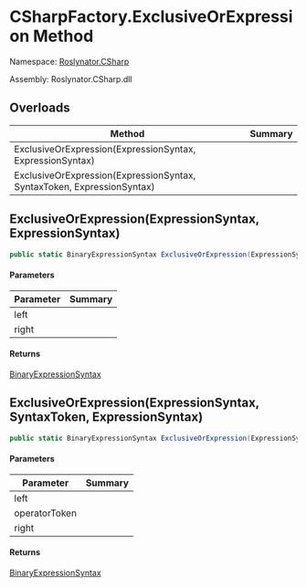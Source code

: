 # CSharpFactory\.ExclusiveOrExpression Method

Namespace: [Roslynator.CSharp](../../README.md)

Assembly: Roslynator\.CSharp\.dll

## Overloads

| Method | Summary |
| ------ | ------- |
| ExclusiveOrExpression\(ExpressionSyntax, ExpressionSyntax\) | |
| ExclusiveOrExpression\(ExpressionSyntax, SyntaxToken, ExpressionSyntax\) | |

## ExclusiveOrExpression\(ExpressionSyntax, ExpressionSyntax\)

```csharp
public static BinaryExpressionSyntax ExclusiveOrExpression(ExpressionSyntax left, ExpressionSyntax right)
```

#### Parameters

| Parameter | Summary |
| --------- | ------- |
| left | |
| right | |

#### Returns

[BinaryExpressionSyntax](https://docs.microsoft.com/en-us/dotnet/api/microsoft.codeanalysis.csharp.syntax.binaryexpressionsyntax)


## ExclusiveOrExpression\(ExpressionSyntax, SyntaxToken, ExpressionSyntax\)

```csharp
public static BinaryExpressionSyntax ExclusiveOrExpression(ExpressionSyntax left, SyntaxToken operatorToken, ExpressionSyntax right)
```

#### Parameters

| Parameter | Summary |
| --------- | ------- |
| left | |
| operatorToken | |
| right | |

#### Returns

[BinaryExpressionSyntax](https://docs.microsoft.com/en-us/dotnet/api/microsoft.codeanalysis.csharp.syntax.binaryexpressionsyntax)


